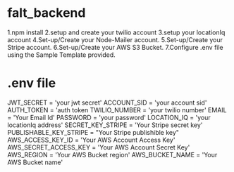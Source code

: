 # falt_backend
1.npm install
2.setup and create your twilio account
3.setup your locationIq account
4.Set-up/Create your Node-Mailer account.
5.Set-up/Create your Stripe account.
6.Set-up/Create your AWS S3 Bucket.
7.Configure .env file using the Sample Template provided.

# .env file
JWT_SECRET = 'your jwt secret'
ACCOUNT_SID = 'your account sid'
AUTH_TOKEN = 'auth token
TWILIO_NUMBER = 'your twilio number'
EMAIL = 'Your Email Id'
PASSWORD = 'your password'
LOCATION_IQ = 'your locationIq address'
SECRET_KEY_STRIPE = 'Your Stripe secret key'
PUBLISHABLE_KEY_STRIPE = "Your Stripe publishible key"
AWS_ACCESS_KEY_ID = 'Your AWS Account Access Key'
AWS_SECRET_ACCESS_KEY = 'Your AWS Account Secret Key'
AWS_REGION = 'Your AWS Bucket region'
AWS_BUCKET_NAME = 'Your AWS Bucket name'
